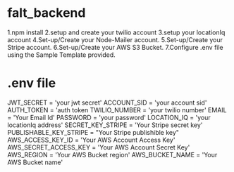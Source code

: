 # falt_backend
1.npm install
2.setup and create your twilio account
3.setup your locationIq account
4.Set-up/Create your Node-Mailer account.
5.Set-up/Create your Stripe account.
6.Set-up/Create your AWS S3 Bucket.
7.Configure .env file using the Sample Template provided.

# .env file
JWT_SECRET = 'your jwt secret'
ACCOUNT_SID = 'your account sid'
AUTH_TOKEN = 'auth token
TWILIO_NUMBER = 'your twilio number'
EMAIL = 'Your Email Id'
PASSWORD = 'your password'
LOCATION_IQ = 'your locationIq address'
SECRET_KEY_STRIPE = 'Your Stripe secret key'
PUBLISHABLE_KEY_STRIPE = "Your Stripe publishible key"
AWS_ACCESS_KEY_ID = 'Your AWS Account Access Key'
AWS_SECRET_ACCESS_KEY = 'Your AWS Account Secret Key'
AWS_REGION = 'Your AWS Bucket region'
AWS_BUCKET_NAME = 'Your AWS Bucket name'
